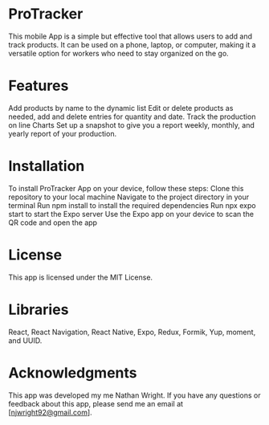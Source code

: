 # ProTracker
This mobile App is a simple but effective tool that allows users to add and track products. It can be used on a phone, laptop, or computer, making it a versatile option for workers who need to stay organized on the go.

# Features
Add products by name to the dynamic list
Edit or delete products as needed, add and delete entries for quantity and date.
Track the production on line Charts
Set up a snapshot to give you a report weekly, monthly, and yearly report of your production.

# Installation
To install ProTracker App on your device, follow these steps:
Clone this repository to your local machine
Navigate to the project directory in your terminal
Run npm install to install the required dependencies
Run npx expo start to start the Expo server
Use the Expo app on your device to scan the QR code and open the app

# License
This app is licensed under the MIT License.

# Libraries

React,
React Navigation,
React Native,
Expo,
Redux,
Formik,
Yup,
moment, 
and UUID.

# Acknowledgments 

This app was developed my me Nathan Wright.
If you have any questions or feedback about this app, please send me an email at [njwright92@gmail.com].